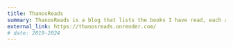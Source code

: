```yaml
---
title: ThanosReads
summary: ThanosReads is a blog that lists the books I have read, each accompanied by a quote from the book.
external_link: https://thanosreads.onrender.com/
# date: 2019-2024
---
```

